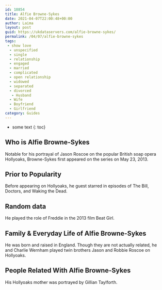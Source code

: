 ```yaml
---
id: 18854
title: Alfie Browne-Sykes
date: 2021-04-07T22:00:48+00:00
author: Laima
layout: post
guid: https://ukdataservers.com/alfie-browne-sykes/
permalink: /04/07/alfie-browne-sykes
tags:
 - show love
  - unspecified
  - single
  - relationship
  - engaged
  - married
  - complicated
  - open relationship
  - widowed
  - separated
  - divorced
   - Husband
  - Wife
  - Boyfriend
  - Girlfriend
category: Guides
---
```


* some text
{: toc}


## Who is Alfie Browne-Sykes
                  
                  
                  
Notable for his portrayal of Jason Roscoe on the popular British soap opera Hollyoaks, Browne-Sykes first appeared on the series on May 23, 2013. 
                  
              
            
              
            
                
                
                
## Prior to Popularity
                  
                  
                  
Before appearing on Hollyoaks, he guest starred in episodes of The Bill, Doctors, and Waking the Dead.
                  
              
            
              
            
                
                
                
## Random data
                  
                  
                  
He played the role of Freddie in the 2013 film Beat Girl.
                  
              
            
              
            
                
                
                
## Family & Everyday Life of Alfie Browne-Sykes
                  
                  
                  
He was born and raised in England. Though they are not actually related, he and Charlie Wernham played twin brothers Jason and Robbie Roscoe on Hollyoaks.
                  
              
            
              
            
                
                
                
## People Related With Alfie Browne-Sykes
                  
                  
                  
His Hollyoaks mother was portrayed by Gillian Taylforth.
                  
              
            
              
            
                
              
            
              
              
            
            
              
            
          
          
          